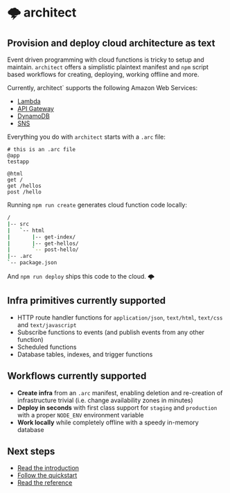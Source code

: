 # &#x1f329; architect
## Provision and deploy cloud architecture as text

Event driven programming with cloud functions is tricky to setup and maintain. `architect` offers a simplistic plaintext manifest and `npm` script based workflows for creating, deploying, working offline and more.

Currently, architect` supports the following Amazon Web Services:

- [Lambda](https://aws.amazon.com/lambda/)
- [API Gateway](https://aws.amazon.com/api-gateway/)
- [DynamoDB](https://aws.amazon.com/dynamodb/)
- [SNS](https://aws.amazon.com/sns/)

Everything you do with `architect` starts with a `.arc` file:

```arc
# this is an .arc file
@app
testapp

@html
get /
get /hellos
post /hello
```

Running `npm run create` generates cloud function code locally:

```bash
/
|-- src
|   `-- html
|       |-- get-index/
|       |-- get-hellos/
|       `-- post-hello/
|-- .arc
`-- package.json

```

And `npm run deploy` ships this code to the cloud. <span class=cloud>&#x1f329;</span>

## Infra primitives currently supported

- HTTP route handler functions for `application/json`, `text/html`, `text/css` and `text/javascript`
- Subscribe functions to events (and publish events from any other function)
- Scheduled functions 
- Database tables, indexes, and trigger functions

## Workflows currently supported

- **Create infra** from an `.arc` manifest, enabling deletion and re-creation of infrastructure trivial (i.e. change availability zones in minutes)
- **Deploy in seconds** with first class support for `staging` and `production` with a proper `NODE_ENV` environment variable 
- **Work locally** while completely offline with a speedy in-memory database
 
## Next steps

- [Read the introduction](/intro)
- [Follow the quickstart](/quickstart)
- [Read the reference](/reference)
